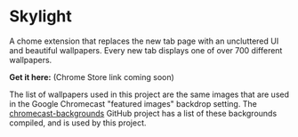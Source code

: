 # Skylight
A chome extension that replaces the new tab page with an uncluttered UI and beautiful wallpapers. Every new tab displays one of over 700 different wallpapers.

**Get it here:** (Chrome Store link coming soon)

The list of wallpapers used in this project are the same images that are used in the Google Chromecast "featured images" backdrop setting. The [chromecast-backgrounds](https://github.com/dconnolly/chromecast-backgrounds) GitHub project has a list of these backgrounds compiled, and is used by this project.
